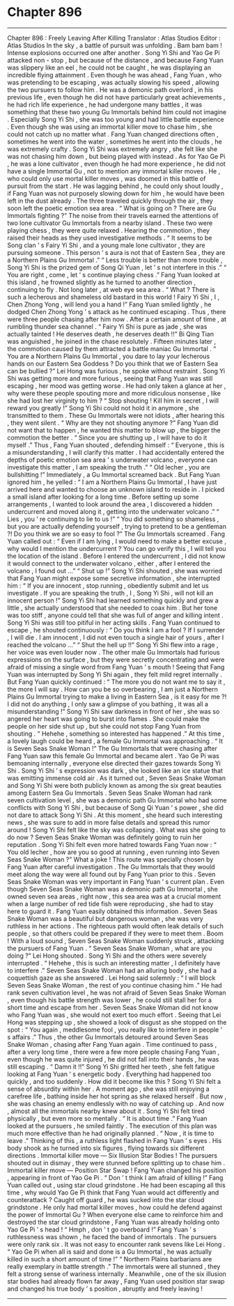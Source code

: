 
# Chapter 896


---

Chapter 896 : Freely Leaving After Killing
Translator :
Atlas Studios
Editor :
Atlas Studios
In the sky , a battle of pursuit was unfolding .
Bam bam bam !
Intense explosions occurred one after another .
Song Yi Shi and Yao Ge Pi attacked non - stop , but because of the distance , and because Fang Yuan was slippery like an eel , he could not be caught , he was displaying an incredible flying attainment .
Even though he was ahead , Fang Yuan , who was pretending to be escaping , was actually slowing his speed , allowing the two pursuers to follow him .
He was a demonic path overlord , in his previous life , even though he did not have particularly great achievements , he had rich life experience , he had undergone many battles , it was something that these two young Gu Immortals behind him could not imagine .
Especially Song Yi Shi , she was too young and had little battle experience . Even though she was using an immortal killer move to chase him , she could not catch up no matter what .
Fang Yuan changed directions often , sometimes he went into the water , sometimes he went into the clouds , he was extremely crafty . Song Yi Shi was extremely angry , she felt like she was not chasing him down , but being played with instead .
As for Yao Ge Pi , he was a lone cultivator , even though he had more experience , he did not have a single Immortal Gu , not to mention any immortal killer moves .
He , who could only use mortal killer moves , was doomed in this battle of pursuit from the start .
He was lagging behind , he could only shout loudly , if Fang Yuan was not purposely slowing down for him , he would have been left in the dust already .
The three traveled quickly through the air , they soon left the poetic emotion sea area .
“ What is going on ? There are Gu Immortals fighting ?”
The noise from their travels earned the attentions of two lone cultivator Gu Immortals from a nearby island .
These two were playing chess , they were quite relaxed .
Hearing the commotion , they raised their heads as they used investigative methods .
“ It seems to be Song clan ’ s Fairy Yi Shi , and a young male lone cultivator , they are pursuing someone . This person ’ s aura is not that of Eastern Sea , they are a Northern Plains Gu Immortal .”
“ Less trouble is better than more trouble , Song Yi Shi is the prized gem of Song Qi Yuan , let ’ s not interfere in this .”
“ You are right , come , let ’ s continue playing chess .”
Fang Yuan looked at this island , he frowned slightly as he turned to another direction , continuing to fly .
Not long later , at web eye sea area .
“ What ? There is such a lecherous and shameless old bastard in this world ! Fairy Yi Shi , I , Chen Zhong Yong , will lend you a hand !”
Fang Yuan smiled lightly , he dodged Chen Zhong Yong ’ s attack as he continued escaping .
Thus , there were three people chasing after him now .
After a certain amount of time , at rumbling thunder sea channel .
“ Fairy Yi Shi is pure as jade , she was actually tainted ! He deserves death , he deserves death !!” Bi Qing Tian was anguished , he joined in the chase resolutely .
Fifteen minutes later , the commotion caused by them attracted a battle maniac Gu Immortal .
“ You are a Northern Plains Gu Immortal , you dare to lay your lecherous hands on our Eastern Sea Goddess ? Do you think that we of Eastern Sea can be bullied ?” Lei Hong was furious , he spoke without restraint .
Song Yi Shi was getting more and more furious , seeing that Fang Yuan was still escaping , her mood was getting worse .
He had only taken a glance at her , why were these people spouting more and more ridiculous nonsense , like she had lost her virginity to him ?
“ Stop shouting ! Kill him in secret , I will reward you greatly !” Song Yi Shi could not hold it in anymore , she transmitted to them .
These Gu Immortals were not idiots , after hearing this , they went silent .
“ Why are they not shouting anymore ?” Fang Yuan did not want that to happen , he wanted this matter to blow up , the bigger the commotion the better .
“ Since you are shutting up , I will have to do it myself .”
Thus , Fang Yuan shouted , defending himself : “ Everyone , this is a misunderstanding , I will clarify this matter . I had accidentally entered the depths of poetic emotion sea area ’ s underwater volcano , everyone can investigate this matter , I am speaking the truth .”
“ Old lecher , you are bullshitting !” Immediately , a Gu Immortal screamed back .
But Fang Yuan ignored him , he yelled : “ I am a Northern Plains Gu Immortal , I have just arrived here and wanted to choose an unknown island to reside in . I picked a small island after looking for a long time . Before setting up some arrangements , I wanted to look around the area , I discovered a hidden undercurrent and moved along it , getting into the underwater volcano .”
“ Lies , you ’ re continuing to lie to us !”
“ You did something so shameless , but you are actually defending yourself , trying to pretend to be a gentleman ?! Do you think we are so easy to fool ?”
The Gu Immortals screamed .
Fang Yuan called out : “ Even if I am lying , I would need to make a better excuse , why would I mention the undercurrent ? You can go verify this , I will tell you the location of the island . Before I entered the undercurrent , I did not know it would connect to the underwater volcano , either , after I entered the volcano , I found out …”
“ Shut up !” Song Yi Shi shouted , she was worried that Fang Yuan might expose some secretive information , she interrupted him : “ If you are innocent , stop running , obediently submit and let us investigate . If you are speaking the truth , I , Song Yi Shi , will not kill an innocent person !”
Song Yi Shi had learned something quickly and grew a little , she actually understood that she needed to coax him .
But her tone was too stiff , anyone could tell that she was full of anger and killing intent .
Song Yi Shi was still too pitiful in her acting skills .
Fang Yuan continued to escape , he shouted continuously : “ Do you think I am a fool ? If I surrender , I will die . I am innocent , I did not even touch a single hair of yours , after I reached the volcano …”
“ Shut the hell up !!” Song Yi Shi flew into a rage , her voice was even louder now .
The other male Gu Immortals had furious expressions on the surface , but they were secretly concentrating and were afraid of missing a single word from Fang Yuan ’ s mouth !
Seeing that Fang Yuan was interrupted by Song Yi Shi again , they felt mild regret internally .
But Fang Yuan quickly continued : “ The more you do not want me to say it , the more I will say . How can you be so overbearing , I am just a Northern Plains Gu Immortal trying to make a living in Eastern Sea , is it easy for me ?! I did not do anything , I only saw a glimpse of you bathing , it was all a misunderstanding !”
Song Yi Shi saw darkness in front of her , she was so angered her heart was going to burst into flames .
She could make the people on her side shut up , but she could not stop Fang Yuan from shouting .
“ Hehehe , something so interested has happened .” At this time , a lovely laugh could be heard , a female Gu Immortal was approaching .
“ It is Seven Seas Snake Woman !” The Gu Immortals that were chasing after Fang Yuan saw this female Gu Immortal and became alert .
Yao Ge Pi was bemoaning internally , everyone else directed their gazes towards Song Yi Shi .
Song Yi Shi ’ s expression was dark , she looked like an ice statue that was emitting immense cold air .
As it turned out , Seven Seas Snake Woman and Song Yi Shi were both publicly known as among the six great beauties among Eastern Sea Gu Immortals . Seven Seas Snake Woman had rank seven cultivation level , she was a demonic path Gu Immortal who had some conflicts with Song Yi Shi , but because of Song Qi Yuan ’ s power , she did not dare to attack Song Yi Shi .
At this moment , she heard such interesting news , she was sure to add in more false details and spread this rumor around !
Song Yi Shi felt like the sky was collapsing .
What was she going to do now ? Seven Seas Snake Woman was definitely going to ruin her reputation .
Song Yi Shi felt even more hatred towards Fang Yuan now : “ You old lecher , how are you so good at running , even running into Seven Seas Snake Woman ?”
What a joke !
This route was specially chosen by Fang Yuan after careful investigation .
The Gu Immortals that they would meet along the way were all found out by Fang Yuan prior to this . Seven Seas Snake Woman was very important in Fang Yuan ’ s current plan .
Even though Seven Seas Snake Woman was a demonic path Gu Immortal , she owned seven sea areas , right now , this sea area was at a crucial moment when a large number of red tide fish were reproducing , she had to stay here to guard it .
Fang Yuan easily obtained this information .
Seven Seas Snake Woman was a beautiful but dangerous woman , she was very ruthless in her actions . The righteous path would often leak details of such people , so that others could be prepared if they were to meet them .
Boom !
With a loud sound , Seven Seas Snake Woman suddenly struck , attacking the pursuers of Fang Yuan .
“ Seven Seas Snake Woman , what are you doing ?” Lei Hong shouted .
Song Yi Shi and the others were severely interrupted .
“ Hehehe , this is such an interesting matter , I definitely have to interfere .” Seven Seas Snake Woman had an alluring body , she had a coquettish gaze as she answered .
Lei Hong said solemnly : “ I will block Seven Seas Snake Woman , the rest of you continue chasing him .”
He had rank seven cultivation level , he was not afraid of Seven Seas Snake Woman , even though his battle strength was lower , he could still stall her for a short time and escape from her .
Seven Seas Snake Woman did not know who Fang Yuan was , she would not exert too much effort . Seeing that Lei Hong was stepping up , she showed a look of disgust as she stopped on the spot : “ You again , meddlesome fool , you really like to interfere in people ’ s affairs .”
Thus , the other Gu Immortals detoured around Seven Seas Snake Woman , chasing after Fang Yuan again .
Time continued to pass , after a very long time , there were a few more people chasing Fang Yuan , even though he was quite injured , he did not fall into their hands , he was still escaping .
“ Damn it !!” Song Yi Shi gritted her teeth , she felt fatigue looking at Fang Yuan ’ s energetic body .
Everything had happened too quickly , and too suddenly .
How did it become like this ? Song Yi Shi felt a sense of absurdity within her .
A moment ago , she was still enjoying a carefree life , bathing inside her hot spring as she relaxed herself . But now , she was chasing an enemy endlessly with no way of catching up .
And now , almost all the immortals nearby knew about it .
Song Yi Shi felt tired physically , but even more so mentally .
“ It is about time .” Fang Yuan looked at the pursuers , he smiled faintly . The execution of this plan was much more effective than he had originally planned .
“ Now , it is time to leave .”
Thinking of this , a ruthless light flashed in Fang Yuan ’ s eyes .
His body shook as he turned into six figures , flying towards six different directions .
Immortal killer move — Six Illusion Star Bodies !
The pursuers shouted out in dismay , they were stunned before splitting up to chase him .
Immortal killer move — Position Star Swap !
Fang Yuan changed his position , appearing in front of Yao Ge Pi .
“ Don ’ t think I am afraid of killing !” Fang Yuan called out , using star cloud grindstone .
He had been escaping all this time , why would Yao Ge Pi think that Fang Yuan would act differently and counterattack ?
Caught off guard , he was sucked into the star cloud grindstone .
He only had mortal killer moves , how could he defend against the power of Immortal Gu ?
When everyone else came to reinforce him and destroyed the star cloud grindstone , Fang Yuan was already holding onto Yao Ge Pi ’ s head !
“ Hmph , don ’ t go overboard !” Fang Yuan ’ s ruthlessness was shown , he faced the band of immortals .
The pursuers were only rank six . It was not easy to encounter rank sevens like Lei Hong .
“ Yao Ge Pi when all is said and done is a Gu Immortal , he was actually killed in such a short amount of time !”
“ Northern Plains barbarians are really exemplary in battle strength .”
The immortals were all stunned , they felt a strong sense of wariness internally .
Meanwhile , one of the six illusion star bodies had already flown far away , Fang Yuan used position star swap and changed his true body ’ s position , abruptly and freely leaving !

---

